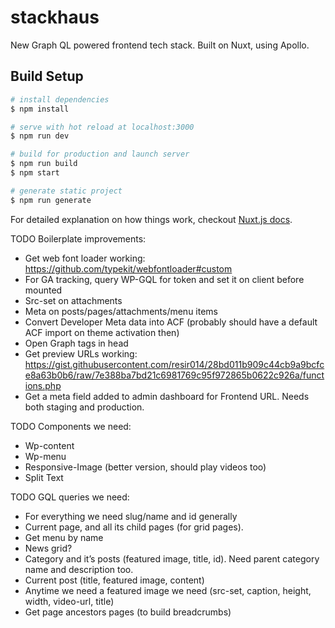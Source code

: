 # stackhaus

New Graph QL powered frontend tech stack. Built on Nuxt, using Apollo.

## Build Setup

```bash
# install dependencies
$ npm install

# serve with hot reload at localhost:3000
$ npm run dev

# build for production and launch server
$ npm run build
$ npm start

# generate static project
$ npm run generate
```

For detailed explanation on how things work, checkout [Nuxt.js docs](https://nuxtjs.org).

TODO Boilerplate improvements:

-   Get web font loader working: https://github.com/typekit/webfontloader#custom
-   For GA tracking, query WP-GQL for token and set it on client before mounted
-   Src-set on attachments
-   Meta on posts/pages/attachments/menu items
-   Convert Developer Meta data into ACF (probably should have a default ACF import on theme activation then)
-   Open Graph tags in head
-   Get preview URLs working: https://gist.githubusercontent.com/resir014/28bd011b909c44cb9a9bcfce8a63b0b6/raw/7e388ba7bd21c6981769c95f972865b0622c926a/functions.php
-   Get a meta field added to admin dashboard for Frontend URL. Needs both staging and production.

TODO Components we need:

-   Wp-content
-   Wp-menu
-   Responsive-Image (better version, should play videos too)
-   Split Text

TODO GQL queries we need:

-   For everything we need slug/name and id generally
-   Current page, and all its child pages (for grid pages).
-   Get menu by name
-   News grid?
-   Category and it’s posts (featured image, title, id). Need parent category name and description too.
-   Current post (title, featured image, content)
-   Anytime we need a featured image we need (src-set, caption, height, width, video-url, title)
-   Get page ancestors pages (to build breadcrumbs)
